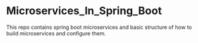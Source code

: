# Microservices_In_Spring_Boot
This repo contains spring boot microservices and basic structure of how to build microservices and configure them.
